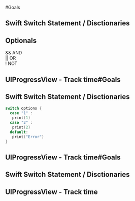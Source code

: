 #Goals

## Swift Switch Statement / Disctionaries


## Optionals
&& AND </br>
|| OR </br>
! NOT </br>

## UIProgressView - Track time#Goals

## Swift Switch Statement / Disctionaries
```swift
switch options {
  case "1" :
   print(1)
  case "2" :
   print(2) 
  default:
   print("Error")
}
```

## UIProgressView - Track time#Goals

## Swift Switch Statement / Disctionaries

## UIProgressView - Track time
